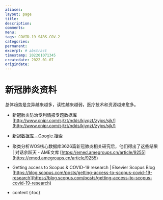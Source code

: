 ```yaml
---
aliases:
layout: page
title:
description:
comments:
menu:
tags: COVID-19 SARS-COV-2
categories:
permanent: 
excerpt: # abstract
timestamp: 202201071345
createdate: 2022-01-07
origindate: 
---
```

# 新冠肺炎资料
总体趋势是变异越来越多，读性越来越弱，医疗技术和资源越来愈多。

- 新冠肺炎防治专利情报专题数据库
[http://www.cnipr.com/sj/zt/ndds/kjyqzt/zyjxs/sjk/](http://www.cnipr.com/sj/zt/ndds/kjyqzt/zyjxs/sjk/)

- [新冠数据库 - Google 搜索](https://www.google.com.hk/search?q=%E6%96%B0%E5%86%A0%E6%95%B0%E6%8D%AE%E5%BA%93&ei=pU5DYZjjHIvu-QbSzKHgAg&oq=%E6%96%B0%E5%86%A0%E6%95%B0%E6%8D%AE%E5%BA%93&gs_lcp=ChNtb2JpbGUtZ3dzLXdpei1zZXJwEAM6AggpOgcIABCxAxBDOgQIABBDOgoIABCxAxCDARBDUJKbAVj4pwFgxqkBaABwAHgAgAF8iAHMApIBAzAuM5gBAKABAbABD8ABAQ&sclient=mobile-gws-wiz-serp)

- 聚类分析WOS核心数据库3626篇新冠肺炎相关研究后，他们得出了这些结果 | 对话余跃天 - AME文库
[https://emed.amegroups.cn/article/9255](https://emed.amegroups.cn/article/9255)

  
- Getting access to Scopus & COVID-19 research | Elsevier Scopus Blog
[https://blog.scopus.com/posts/getting-access-to-scopus-covid-19-research](https://blog.scopus.com/posts/getting-access-to-scopus-covid-19-research)






* content
 {:toc}


